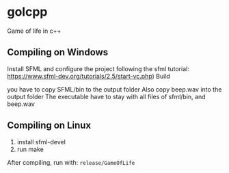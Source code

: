 # golcpp
Game of life in c++

## Compiling on Windows

Install SFML and configure the project 
following the sfml tutorial: https://www.sfml-dev.org/tutorials/2.5/start-vc.php)
Build

you have to copy SFML/bin to the output folder
Also copy beep.wav into the output folder
The executable have to stay with all files of sfml/bin, and beep.wav

## Compiling on Linux

1. install sfml-devel
2. run make

After compiling, run with: `release/GameOfLife`
